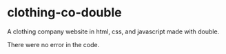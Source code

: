 # clothing-co-double

A clothing company website in html, css, and javascript made with double.

There were no error in the code.

